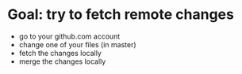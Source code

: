 # Goal: try to fetch remote changes

* go to your github.com account
* change one of your files (in master)
* fetch the changes locally
* merge the changes locally







